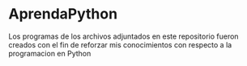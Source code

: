 # AprendaPython
Los programas de los archivos adjuntados en este repositorio fueron creados con el fin de reforzar mis conocimientos con respecto a la programacion en Python
